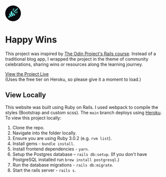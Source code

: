 <img src="public/happy-wins.png" alt="icon for
community celebrations" width="50"/>
# Happy Wins

This project was inspired by [The Odin Project's Rails
course](https://www.theodinproject.com/paths/full-stack-ruby-on-rails/courses/ruby-on-rails/lessons/ruby-on-rails-ruby-on-rails).
Instead of a traditional blog app, I wrapped the project in the theme of
community celebrations, sharing wins
or resources along the learning journey.

[View the Project Live](https://limitless-bastion-29745.herokuapp.com)
<br>(Uses the free tier on Heroku, so please give it a moment to load.)

## View Locally
This website was built using Ruby on Rails. I used webpack to compile the styles
(Bootstrap and custom scss). The `main` branch deploys using
[Heroku](https://www.heroku.com/). To view this project locally:
1. Clone the repo.
2. Navigate into the folder locally.
3. Ensure you are using Ruby 3.0.2 (e.g. `rvm list`).
4. Install gems - `bundle install`.
5. Install frontend dependencies - `yarn`.
6. Setup the Postgres database – `rails db:setup`.
(If you don't have PostgreSQL installed run `brew install postgresql`.)
7. Run the database migrations - `rails db:migrate`.
8. Start the rails server - `rails s`.
